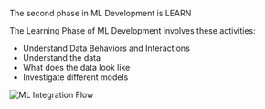The second phase in ML Development is 
LEARN

The Learning Phase of ML Development involves these activities:

* Understand Data Behaviors and Interactions
* Understand the data
* What does the data look like
* Investigate different models

![ML Integration Flow](learn.png)




